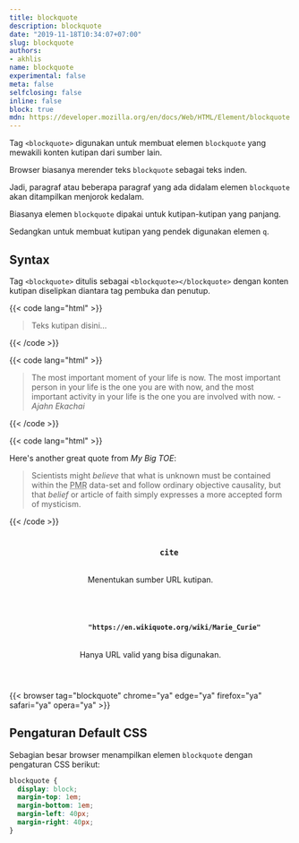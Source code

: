 ```yaml
---
title: blockquote
description: blockquote
date: "2019-11-18T10:34:07+07:00"
slug: blockquote
authors:
- akhlis
name: blockquote
experimental: false
meta: false
selfclosing: false
inline: false
block: true
mdn: https://developer.mozilla.org/en/docs/Web/HTML/Element/blockquote
---
```


Tag `<blockquote>` digunakan untuk membuat elemen `blockquote` yang mewakili konten kutipan dari sumber lain.

Browser biasanya merender teks `blockquote` sebagai teks inden.

Jadi, paragraf atau beberapa paragraf yang ada didalam elemen `blockquote` akan ditampilkan menjorok kedalam.

Biasanya elemen `blockquote` dipakai untuk kutipan-kutipan yang panjang.

Sedangkan untuk membuat kutipan yang pendek digunakan elemen `q`.

## Syntax

Tag `<blockquote>` ditulis sebagai `<blockquote></blockquote>` dengan konten kutipan diselipkan diantara tag pembuka dan penutup.

{{< code lang="html" >}}
<blockquote>Teks kutipan disini...</blockquote>
{{< /code >}}

{{< code lang="html" >}}
<blockquote>
The most important moment of your life is now. The most important person in your life is the one you are with now, and the most important activity in your life is the one you are involved with now. - 
<cite>Ajahn Ekachai</cite>
</blockquote>
{{< /code >}}

{{< code lang="html" >}}
<p>Here's another great quote from <cite>My Big TOE</cite>:</p>
<blockquote cite="http://books.google.com.au/books?id=RYHtBPiZVgsC&pg=PA116&redir_esc=y#v=onepage&q&f=false">
Scientists might <em>believe</em> that what is unknown must be contained within the <abbr title="Physical Matter Reality">PMR</abbr> data-set and follow ordinary objective causality, but that <em>belief</em> or article of faith simply expresses a more accepted form of mysticism.
</blockquote>
{{< /code >}}

<article id="blockquote-cite" class="attribute">
  <header class="attribute__header">
    <h3 class="attribute__name">
      <code class="tag" data-tooltip="Click to copy" data-clipboard-text="cite">
        cite
      </code>
    </h3>
    <div class="attribute__description">
      <p>Menentukan sumber URL kutipan.</p>
    </div>
  </header>
  <div class="attribute__values">
    <article id="blockquote-cite-httpsenwikiquoteorgwikimarie_curie" class="value">
      <header class="value__header">
        <h4 class="value__name">
          <code class="tag" data-tooltip="Click to copy cite=&quot;https://en.wikiquote.org/wiki/Marie_Curie&quot;"
            data-clipboard-text="cite=&quot;https://en.wikiquote.org/wiki/Marie_Curie&quot;">
            "https://en.wikiquote.org/wiki/Marie_Curie"
          </code>
        </h4>
        <div class="value__description">
          <p>Hanya URL valid yang bisa digunakan.</p>
        </div>
      </header>
      <aside class="value__preview">
        <div class="value__output">
          <blockquote cite="https://en.wikiquote.org/wiki/Marie_Curie"></blockquote>
        </div>
      </aside>
    </article>
  </div>
</article>

{{< browser tag="blockquote" chrome="ya" edge="ya" firefox="ya" safari="ya" opera="ya" >}}

## Pengaturan Default CSS

Sebagian besar browser menampilkan elemen `blockquote` dengan pengaturan CSS berikut:

```css
blockquote {
  display: block;
  margin-top: 1em;
  margin-bottom: 1em;
  margin-left: 40px;
  margin-right: 40px;
}
```